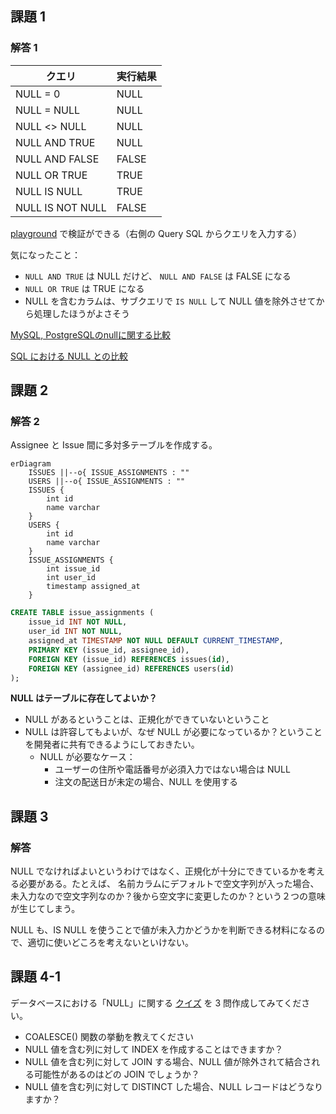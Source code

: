 ## 課題 1

### 解答 1

|クエリ|実行結果|
|---|---|
|NULL = 0|NULL|
|NULL = NULL|NULL|
|NULL <> NULL|NULL|
|NULL AND TRUE|NULL|
|NULL AND FALSE|FALSE|
|NULL OR TRUE|TRUE|
|NULL IS NULL|TRUE|
|NULL IS NOT NULL|FALSE|

[playground](https://www.db-fiddle.com/) で検証ができる（右側の Query SQL からクエリを入力する）

気になったこと：

- `NULL AND TRUE` は NULL だけど、 `NULL AND FALSE` は FALSE になる
- `NULL OR TRUE` は TRUE になる
- NULL を含むカラムは、サブクエリで `IS NULL` して NULL 値を除外させてから処理したほうがよさそう

[MySQL, PostgreSQLのnullに関する比較](https://zenn.dev/yuma_ito_bd/articles/20240128-rdbms-null)

[SQL における NULL との比較](https://zenn.dev/indigo13love/articles/b3604502149b2f)

## 課題 2

### 解答 2

Assignee と Issue 間に多対多テーブルを作成する。

```mermaid
erDiagram
    ISSUES ||--o{ ISSUE_ASSIGNMENTS : ""
    USERS ||--o{ ISSUE_ASSIGNMENTS : ""
    ISSUES {
        int id
        name varchar
    }
    USERS {
        int id
        name varchar
    }
    ISSUE_ASSIGNMENTS {
        int issue_id
        int user_id
        timestamp assigned_at
    }
```

```sql
CREATE TABLE issue_assignments (
    issue_id INT NOT NULL,
    user_id INT NOT NULL,
    assigned_at TIMESTAMP NOT NULL DEFAULT CURRENT_TIMESTAMP,
    PRIMARY KEY (issue_id, assignee_id),
    FOREIGN KEY (issue_id) REFERENCES issues(id),
    FOREIGN KEY (assignee_id) REFERENCES users(id)
);
```

**NULL はテーブルに存在してよいか？**

- NULL があるということは、正規化ができていないということ
- NULL は許容してもよいが、なぜ NULL が必要になっているか？ということを開発者に共有できるようにしておきたい。
    - NULL が必要なケース：
        - ユーザーの住所や電話番号が必須入力ではない場合は NULL
        - 注文の配送日が未定の場合、NULL を使用する

## 課題 3

### 解答

NULL でなければよいというわけではなく、正規化が十分にできているかを考える必要がある。たとえば、 名前カラムにデフォルトで空文字列が入った場合、未入力なので空文字列なのか？後から空文字に変更したのか？という２つの意味が生じてしまう。

NULL も、IS NULL を使うことで値が未入力かどうかを判断できる材料になるので、適切に使いどころを考えないといけない。

## 課題 4-1

データベースにおける「NULL」に関する [クイズ](https://www.notion.so/0b1e9517d2a0444597b265308f93d87f?pvs=21) を 3 問作成してみてください。

- COALESCE() 関数の挙動を教えてください
- NULL 値を含む列に対して INDEX を作成することはできますか？
- NULL 値を含む列に対して JOIN する場合、NULL 値が除外されて結合される可能性があるのはどの JOIN でしょうか？
- NULL 値を含む列に対して DISTINCT した場合、NULL レコードはどうなりますか？
